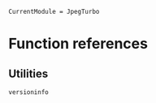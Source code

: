 ```@meta
CurrentModule = JpegTurbo
```

# Function references

## Utilities

```@docs
versioninfo
```
